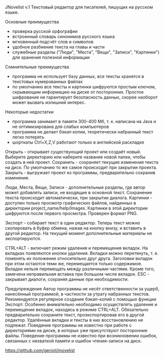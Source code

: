 JNovelist v.1
Текстовый редактор для писателей, пишущих на русском языке.

 
Основные преимущества
- проверка русской орфографии
- встроенный словарь синонимов русского языка
- мгновенный подсчёт слов и символов
- удобное разбиение текста на главы и части
- служебные разделы ("Люди", "Места", "Вещи", "Записи", "Картинки") для хранения полезной информации

 
Сомнительные преимущества
- программа не использует базу данных, все тексты хранятся в текстовых нумерованных файлах
- по умолчанию все тексты и картинки шифруются простым ключом, скрывающим информацию на диске от посторонних. Простое шифрование не гарантирует безопасность данных, скорее наоборот может вызвать излишний интерес.

 
Некоторые недостатки
- программа занимает в памяти 300-400 Мб, т. к. написана на Java и не оптимизирована для слабых компьютеров
- программа не делает бэкап копии, теоретически набранный текст легко потерять
- шорткаты Ctrl+X,Z,V работают только в английской раскладке

 
Открыть - открывает существующий проект или создаёт новый. Выберите директорию или наберите название новой папки, чтобы создать в ней проект.
Сохранить - сохраняет текущие изменения текста на диск. По умолчанию то же самое происходит при закрытии проекта.
Закрыть - выгружает проект из программы, предварительно сохранив изменения.

 
Люди, Места, Вещи, Записи - дополнительные разделы, где автор может добавлять записи, не входящие в основной текст. Сохранение текста происходит автоматически, при закрытии диалога.
Картинки - доступен только просмотр графических файлов, найденных в директории project_name/help/Images. Картинки в этой директории шифруются после первого просмотра. Проверен формат PNG.

 
Экспорт - собирает текст в один редактор. Теперь текст можно скопировать в буфер обмена, нажав на кнопку внизу, и вставить в другой редактор. На текущий момент дополнительные материалы не экспортируются.

 
CTRL+ALT - включает режим удаления и перемещения вкладок. На вкладках появляются кнопки удаления. Вкладки можно перетянуть, т. е. поменять их положение относительно друг друга. Заголовки вкладок при этом остаются теми же, перемещается только содержимое. Вкладки нельзя перемещать между различными частями. Кроме того, замечена неправильная вставка при большом числе вкладок.
ESC - закрывает диалоги, сохраняя данные при необходимости.

 
Предупреждение
Автор программы не несёт ответственности за ущерб, нанесённый программой, в частности за утрату набранных текстов. Рекомендуется регулярное создание бэкап-копий с помощью функции Экспорт.
Особенно внимательно необходимо осуществлять удаление и перемещение вкладок, находясь в режиме CTRL+ALT. Обязательно предварительно сохраните текст, проэкспортировав его в другой редактор. Удалённые вкладки и тексты в них восстановлению не подлежат.
Поведение программы не известно при работе с директориями на диске, в которых уже присутствуют посторонние файлы.
Поведение программы не известно при возникновении ошибок, связанных с нехваткой памяти и ошибок чтения-записи на диск.

 
https://github.com/geniot/jnovelist